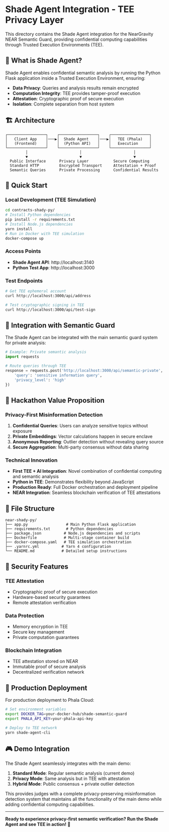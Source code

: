 # Shade Agent Integration - TEE Privacy Layer

This directory contains the Shade Agent integration for the NearGravity NEAR Semantic Guard, providing confidential computing capabilities through Trusted Execution Environments (TEE).

## 🔐 What is Shade Agent?

Shade Agent enables confidential semantic analysis by running the Python Flask application inside a Trusted Execution Environment, ensuring:

- **Data Privacy**: Queries and analysis results remain encrypted
- **Computation Integrity**: TEE provides tamper-proof execution
- **Attestation**: Cryptographic proof of secure execution
- **Isolation**: Complete separation from host system

## 🏗️ Architecture

```
┌─────────────────┐    ┌─────────────────┐    ┌─────────────────┐
│   Client App    │───▶│  Shade Agent    │───▶│   TEE (Phala)   │
│   (Frontend)    │    │  (Python API)   │    │   Execution     │
└─────────────────┘    └─────────────────┘    └─────────────────┘
         │                       │                       │
         ▼                       ▼                       ▼
  Public Interface      Privacy Layer           Secure Computing
  Standard HTTP         Encrypted Transport     Attestation + Proof
  Semantic Queries      Private Processing      Confidential Results
```

## 🚀 Quick Start

### Local Development (TEE Simulation)
```bash
cd contracts-shady-py/
# Install Python dependencies
pip install -r requirements.txt
# Install Node.js dependencies
yarn install
# Run in Docker with TEE simulation
docker-compose up
```

### Access Points
- **Shade Agent API**: http://localhost:3140
- **Python Test App**: http://localhost:3000

### Test Endpoints
```bash
# Get TEE ephemeral account
curl http://localhost:3000/api/address

# Test cryptographic signing in TEE
curl http://localhost:3000/api/test-sign
```

## 🔧 Integration with Semantic Guard

The Shade Agent can be integrated with the main semantic guard system for private analysis:

```python
# Example: Private semantic analysis
import requests

# Route queries through TEE
response = requests.post('http://localhost:3000/api/semantic-private', {
    'query': 'sensitive information query',
    'privacy_level': 'high'
})
```

## 🎯 Hackathon Value Proposition

### Privacy-First Misinformation Detection
1. **Confidential Queries**: Users can analyze sensitive topics without exposure
2. **Private Embeddings**: Vector calculations happen in secure enclave
3. **Anonymous Reporting**: Outlier detection without revealing query source
4. **Secure Aggregation**: Multi-party consensus without data sharing

### Technical Innovation
- **First TEE + AI Integration**: Novel combination of confidential computing and semantic analysis
- **Python in TEE**: Demonstrates flexibility beyond JavaScript
- **Production Ready**: Full Docker orchestration and deployment pipeline
- **NEAR Integration**: Seamless blockchain verification of TEE attestations

## 📁 File Structure

```
near-shady-py/
├── app.py                 # Main Python Flask application
├── requirements.txt       # Python dependencies
├── package.json          # Node.js dependencies and scripts
├── Dockerfile            # Multi-stage container build
├── docker-compose.yaml   # TEE simulation orchestration
├── .yarnrc.yml          # Yarn 4 configuration
└── README.md            # Detailed setup instructions
```

## 🔐 Security Features

### TEE Attestation
- Cryptographic proof of secure execution
- Hardware-based security guarantees
- Remote attestation verification

### Data Protection
- Memory encryption in TEE
- Secure key management
- Private computation guarantees

### Blockchain Integration
- TEE attestation stored on NEAR
- Immutable proof of secure analysis
- Decentralized verification network

## 🚀 Production Deployment

For production deployment to Phala Cloud:

```bash
# Set environment variables
export DOCKER_TAG=your-docker-hub/shade-semantic-guard
export PHALA_API_KEY=your-phala-api-key

# Deploy to TEE network
yarn shade-agent-cli
```

## 🎮 Demo Integration

The Shade Agent seamlessly integrates with the main demo:

1. **Standard Mode**: Regular semantic analysis (current demo)
2. **Privacy Mode**: Same analysis but in TEE with attestation
3. **Hybrid Mode**: Public consensus + private outlier detection

This provides judges with a complete privacy-preserving misinformation detection system that maintains all the functionality of the main demo while adding confidential computing capabilities.

---

**Ready to experience privacy-first semantic verification? Run the Shade Agent and see TEE in action!** 🔐